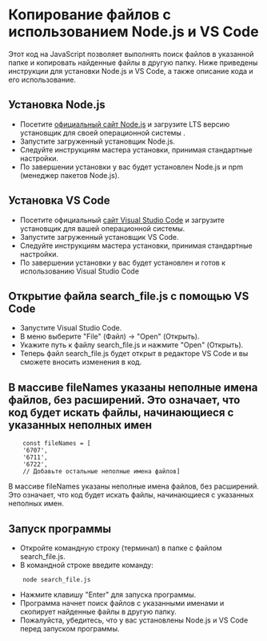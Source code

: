 
# Копирование файлов с использованием Node.js и VS Code
Этот код на JavaScript позволяет выполнять поиск файлов в указанной папке и копировать найденные файлы в другую папку. Ниже приведены инструкции для установки Node.js и VS Code, а также описание кода и его использование.

## Установка Node.js
* Посетите [официальный сайт Node.js](https://nodejs.org/en) и загрузите LTS версию установщик для своей операционной системы  .
* Запустите загруженный установщик Node.js.
* Следуйте инструкциям мастера установки, принимая стандартные настройки.
* По завершении установки у вас будет установлен Node.js и npm (менеджер пакетов Node.js).
## Установка VS Code
* Посетите официальный [сайт Visual Studio Code](https://code.visualstudio.com/) и загрузите установщик для вашей операционной системы.
* Запустите загруженный установщик VS Code.
* Следуйте инструкциям мастера установки, принимая стандартные настройки.
* По завершении установки у вас будет установлен и готов к использованию Visual Studio Code

## Открытие файла search_file.js с помощью VS Code
* Запустите Visual Studio Code.
* В меню выберите "File" (Файл) -> "Open" (Открыть).
* Укажите путь к файлу search_file.js и нажмите "Open" (Открыть).
* Теперь файл search_file.js будет открыт в редакторе VS Code и вы сможете вносить изменения в код.

## В массиве fileNames указаны неполные имена файлов, без расширений. Это означает, что код будет искать файлы, начинающиеся с указанных неполных имен
```
    const fileNames = [
    '6707',
    '6711',
    '6722',
    // Добавьте остальные неполные имена файлов]
```
В массиве fileNames указаны неполные имена файлов, без расширений. Это означает, что код будет искать файлы, начинающиеся с указанных неполных имен.
## Запуск программы
* Откройте командную строку (терминал) в папке с файлом search_file.js.
* В командной строке введите команду:
```
    node search_file.js
```
* Нажмите клавишу "Enter" для запуска программы.
* Программа начнет поиск файлов с указанными именами и скопирует найденные файлы в другую папку.
* Пожалуйста, убедитесь, что у вас установлены Node.js и VS Code перед запуском программы.
